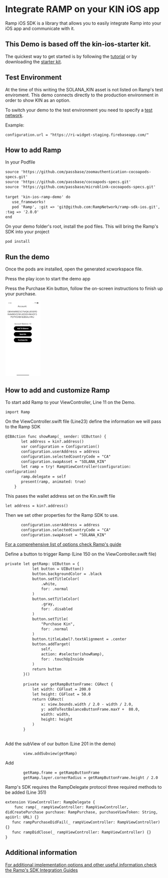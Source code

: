 # Integrate RAMP on your KIN iOS app

Ramp iOS SDK is a library that allows you to easily integrate Ramp into your iOS app and communicate with it.

## This Demo is based off the kin-ios-starter kit.

The quickest way to get started is by following the [tutorial](https://kintegrate.dev/tutorials/getting-started-ios-sdk/) or by downloading the [starter kit](https://kintegrate.dev/starters/kin-ios-starter/).

## Test Environment

At the time of this writing the SOLANA_KIN asset is not listed on Ramp's test enviroment. This demo connects directly to the production environment in order to show KIN as an option.

To switch your demo to the test environment you need to specify a [test network](https://docs.ramp.network/testing-environments).

Example:

```
configuration.url = "https://ri-widget-staging.firebaseapp.com/"
```

## How to add Ramp

In your Podfile

```
source 'https://github.com/passbase/zoomauthentication-cocoapods-specs.git'
source 'https://github.com/passbase/cocoapods-specs.git'
source 'https://github.com/passbase/microblink-cocoapods-specs.git'

target 'kin-ios-ramp-demo' do
   use_frameworks!
   pod 'Ramp', :git => 'git@github.com:RampNetwork/ramp-sdk-ios.git', :tag => '2.0.0'
end
```

On your demo folder's root, install the pod files. This will bring the Ramp's SDK into your project

```
pod install
```

## Run the demo

Once the pods are installed, open the generated xcworkspace file.

Press the play icon to start the demo app

Press the Purchase Kin button, follow the on-screen instructions to finish up your purchase.

![Alt text](/media/ramp.gif?raw=true "Purchase Kin")

## How to add and customize Ramp

To start add Ramp to your ViewController, Line 11 on the Demo.
```
import Ramp
```

On the ViewController.swift file (Line23) define the information we will pass to the Ramp SDK

```
@IBAction func showRamp(_ sender: UIButton) {
       let address = kin?.address()
       var configuration = Configuration()
       configuration.userAddress = address
       configuration.selectedCountryCode = "CA"
       configuration.swapAsset = "SOLANA_KIN"
       let ramp = try! RampViewController(configuration: configuration)
       ramp.delegate = self
       present(ramp, animated: true)
    }
```

This pases the wallet address set on the Kin.swift file

```
let address = kin?.address()
```

Then we set other properties for the Ramp SDK to use. 

```
       configuration.userAddress = address
       configuration.selectedCountryCode = "CA"
       configuration.swapAsset = "SOLANA_KIN"
```

[For a comprehensive list of options check Ramp's guide](https://docs.ramp.network/mobile/ios-sdk/)

Define a button to trigger Ramp (Line 150 on the ViewController.swift file)

```
private let getRamp: UIButton = {
            let button = UIButton()
            button.backgroundColor = .black
            button.setTitleColor(
                .white,
                for: .normal
            )
            button.setTitleColor(
                .gray,
                for: .disabled
            )
            button.setTitle(
                "Purchase Kin",
                for: .normal
            )
            button.titleLabel?.textAlignment = .center
            button.addTarget(
                self,
                action: #selector(showRamp),
                for: .touchUpInside
            )
            return button
        }()
        
        private var getRampButtonFrame: CGRect {
            let width: CGFloat = 200.0
            let height: CGFloat = 50.0
            return CGRect(
                x: view.bounds.width / 2.0 - width / 2.0,
                y: addToTestBalanceButtonFrame.maxY +  80.0,
                width: width,
                height: height
            )
        }
    
```

Add the subView of our button (Line 201 in the demo)

```
        view.addSubview(getRamp)
```
Add

```
        getRamp.frame = getRampButtonFrame
        getRamp.layer.cornerRadius = getRampButtonFrame.height / 2.0
```

Ramp's SDK requires the RampDelegate protocol three required methods to be added (Line 351)

```
extension ViewController: RampDelegate {
    func ramp(_ rampViewController: RampViewController, didCreatePurchase purchase: RampPurchase, purchaseViewToken: String, apiUrl: URL) {}
   func rampPurchaseDidFail(_ rampViewController: RampViewController) {}
   func rampDidClose(_ rampViewController: RampViewController) {}
}
```

## Additional information

[For additional implementation options and other useful information check the Ramp's SDK Integration Guides](https://docs.ramp.network/mobile/ios-sdk/)




